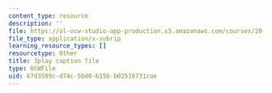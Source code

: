 ```yaml
---
content_type: resource
description: ''
file: https://ol-ocw-studio-app-production.s3.amazonaws.com/courses/20-219-becoming-the-next-bill-nye-writing-and-hosting-the-educational-show-january-iap-2015/67d3589cd74c5bd0b15bb02516731cae_C-xZ_Lm7eNY.vtt
file_type: application/x-subrip
learning_resource_types: []
resourcetype: Other
title: 3play caption file
type: OCWFile
uid: 67d3589c-d74c-5bd0-b15b-b02516731cae
---
```

